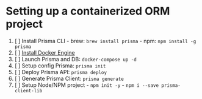 # Setting up a containerized ORM project

1. [ ] Install Prisma CLI
		- brew: `brew install prisma`
		- npm:  `npm install -g prisma`
2. [ ] [Install Docker Engine](https://hub.docker.com/search?q=&type=edition&offering=community)
3. [ ] Launch Prisma and DB: `docker-compose up -d`
4. [ ] Setup config Prisma: `prisma init`
5. [ ] Deploy Prisma API: `prisma deploy`
6. [ ] Generate Prisma Client: `prisma generate`
7. [ ] Setup Node/NPM project
		- `npm init -y`
		- `npm i --save prisma-client-lib`
